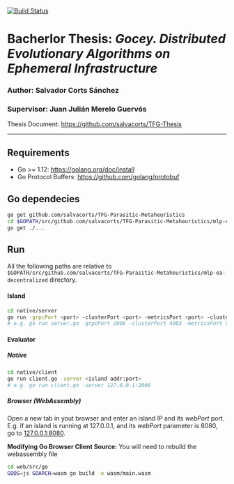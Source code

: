 [![Build Status](https://travis-ci.org/salvacorts/TFG-Parasitic-Metaheuristics.svg?branch=master)](https://travis-ci.org/salvacorts/TFG-Parasitic-Metaheuristics)

# Bacherlor Thesis: *Gocey. Distributed Evolutionary Algorithms on Ephemeral Infrastructure*

### **Author:** Salvador Corts Sánchez
### **Supervisor:** Juan Julián Merelo Guervós

Thesis Document: https://github.com/salvacorts/TFG-Thesis
___

## Requirements

- Go >= 1.12: https://golang.org/doc/install
- Go Protocol Buffers: https://github.com/golang/protobuf

## Go dependecies

```bash
go get github.com/salvacorts/TFG-Parasitic-Metaheuristics
cd $GOPATH/src/github.com/salvacorts/TFG-Parasitic-Metaheuristics/mlp-ea-decentralized/native
go get ./...
```

## Run

All the following paths are relative to `$GOPATH/src/github.com/salvacorts/TFG-Parasitic-Metaheuristics/mlp-ea-decentralized` directory.

#### Island

```bash
cd native/server
go run -grpcPort <port> -clusterPort <port> -metricsPort <port> -clusterBoostrap <boostrap node addr:port> -datasetPath <path to dataset> -webPath <path to web> -webPort <port>
# e.g. go run server.go -grpcPort 2006 -clusterPort 4003 -metricsPort 5003 -clusterBoostrap 127.0.0.1:4001 -datasetPath .. -webpath .. -webPort 8080
```

#### Evaluator

##### Native

```bash
cd native/client
go run client.go -server <island addr:port>
# e.g. go run client.go -server 127.0.0.1:2006
```

##### Browser (WebAssembly)
Open a new tab in yout browser and enter an island IP and its *webPort* port. E.g. if an island is running at 127.0.0.1, and its *webPort* parameter is 8080, go to [127.0.0.1:8080](127.0.0.1:8080).

**Modifying Go Browser Client Source:** You will need to rebuild the webassembly file
```bash
cd web/src/go
GOOS=js GOARCH=wasm go build -o wasm/main.wasm
```
